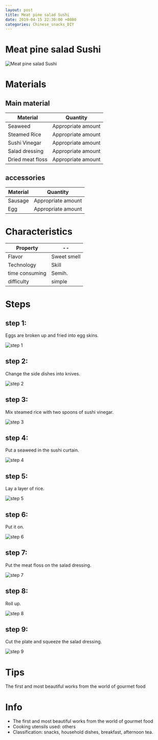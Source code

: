```yaml
---
layout: post
title: Meat pine salad Sushi
date: 2019-04-15 22:30:00 +0800
categories: Chinese_snacks_DIY
---
```


# Meat pine salad Sushi

![Meat pine salad Sushi]({{site.baseurl}}/img/428012/428012.jpg)

# Materials


## Main material

Material|Quantity
--|--
Seaweed|Appropriate amount
Steamed Rice|Appropriate amount
Sushi Vinegar|Appropriate amount
Salad dressing|Appropriate amount
Dried meat floss|Appropriate amount

## accessories

Material|Quantity
--|--
Sausage|Appropriate amount
Egg|Appropriate amount

# Characteristics

Property|--
--|--
Flavor|Sweet smell
Technology|Skill
time consuming|Semih.
difficulty|simple

# Steps

## step 1:

Eggs are broken up and fried into egg skins.

![step 1]({{site.baseurl}}/img/428012/1.jpg)

## step 2:

Change the side dishes into knives.

![step 2]({{site.baseurl}}/img/428012/2.jpg)

## step 3:

Mix steamed rice with two spoons of sushi vinegar.

![step 3]({{site.baseurl}}/img/428012/3.jpg)

## step 4:

Put a seaweed in the sushi curtain.

![step 4]({{site.baseurl}}/img/428012/4.jpg)

## step 5:

Lay a layer of rice.

![step 5]({{site.baseurl}}/img/428012/5.jpg)

## step 6:

Put it on.

![step 6]({{site.baseurl}}/img/428012/6.jpg)

## step 7:

Put the meat floss on the salad dressing.

![step 7]({{site.baseurl}}/img/428012/7.jpg)

## step 8:

Roll up.

![step 8]({{site.baseurl}}/img/428012/8.jpg)

## step 9:

Cut the plate and squeeze the salad dressing.

![step 9]({{site.baseurl}}/img/428012/9.jpg)

# Tips

The first and most beautiful works from the world of gourmet food

# Info

- The first and most beautiful works from the world of gourmet food
- Cooking utensils used: others
- Classification: snacks, household dishes, breakfast, afternoon tea.